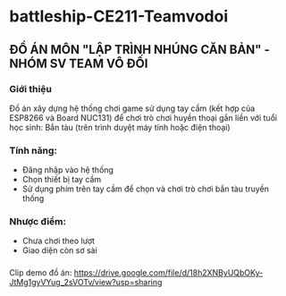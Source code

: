 # battleship-CE211-Teamvodoi
## ĐỒ ÁN MÔN "LẬP TRÌNH NHÚNG CĂN BẢN" - NHÓM SV TEAM VÔ ĐỐI
### Giới thiệu
 Đồ án xây dựng hệ thống chơi game sử dụng tay cầm (kết hợp của ESP8266 và Board NUC131) để chơi trò chơi huyền thoại gắn liền với tuổi học sinh: Bắn tàu (trên trình duyệt máy tính hoặc điện thoại)
### Tính năng: 
  - Đăng nhập vào hệ thống
  - Chọn thiết bị tay cầm
  - Sử dụng phím trên tay cầm để chọn và chơi trò chơi bắn tàu truyền thống
### Nhược điểm:
  - Chưa chơi theo lượt
  - Giao diện còn sơ sài
###
Clip demo đồ án: https://drive.google.com/file/d/18h2XNByUQbOKy-JtMg1gyVYug_2sVOTv/view?usp=sharing
